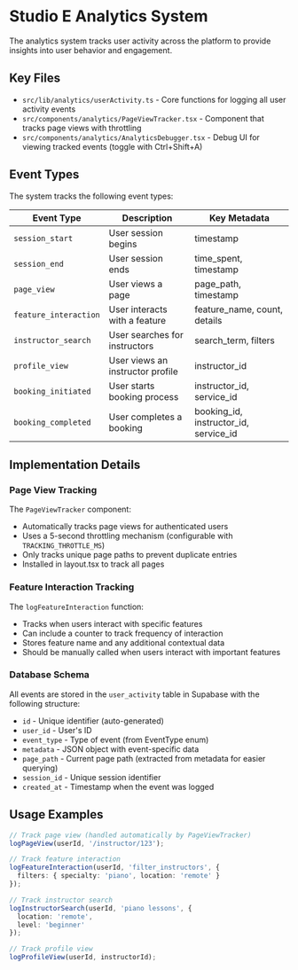 # Studio E Analytics System

The analytics system tracks user activity across the platform to provide insights into user behavior and engagement.

## Key Files

- `src/lib/analytics/userActivity.ts` - Core functions for logging all user activity events
- `src/components/analytics/PageViewTracker.tsx` - Component that tracks page views with throttling
- `src/components/analytics/AnalyticsDebugger.tsx` - Debug UI for viewing tracked events (toggle with Ctrl+Shift+A)

## Event Types

The system tracks the following event types:

| Event Type | Description | Key Metadata |
|------------|-------------|--------------|
| `session_start` | User session begins | timestamp |
| `session_end` | User session ends | time_spent, timestamp |
| `page_view` | User views a page | page_path, timestamp |
| `feature_interaction` | User interacts with a feature | feature_name, count, details |
| `instructor_search` | User searches for instructors | search_term, filters |
| `profile_view` | User views an instructor profile | instructor_id |
| `booking_initiated` | User starts booking process | instructor_id, service_id |
| `booking_completed` | User completes a booking | booking_id, instructor_id, service_id |

## Implementation Details

### Page View Tracking

The `PageViewTracker` component:
- Automatically tracks page views for authenticated users
- Uses a 5-second throttling mechanism (configurable with `TRACKING_THROTTLE_MS`)
- Only tracks unique page paths to prevent duplicate entries
- Installed in layout.tsx to track all pages

### Feature Interaction Tracking

The `logFeatureInteraction` function:
- Tracks when users interact with specific features
- Can include a counter to track frequency of interaction 
- Stores feature name and any additional contextual data
- Should be manually called when users interact with important features

### Database Schema

All events are stored in the `user_activity` table in Supabase with the following structure:

- `id` - Unique identifier (auto-generated)
- `user_id` - User's ID
- `event_type` - Type of event (from EventType enum)
- `metadata` - JSON object with event-specific data
- `page_path` - Current page path (extracted from metadata for easier querying)
- `session_id` - Unique session identifier
- `created_at` - Timestamp when the event was logged

## Usage Examples

```typescript
// Track page view (handled automatically by PageViewTracker)
logPageView(userId, '/instructor/123');

// Track feature interaction
logFeatureInteraction(userId, 'filter_instructors', { 
  filters: { specialty: 'piano', location: 'remote' }
});

// Track instructor search
logInstructorSearch(userId, 'piano lessons', { 
  location: 'remote', 
  level: 'beginner' 
});

// Track profile view
logProfileView(userId, instructorId);
``` 